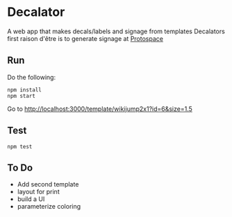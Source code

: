 # Decalator

A web app that makes decals/labels and signage from templates
Decalators first raison d'être is to generate signage at [Protospace](https://protospace.ca/)

## Run

Do the following:
```
npm install
npm start
```

Go to [http://localhost:3000/template/wikijump2x1?id=6&size=1.5](http://localhost:3000/template/wikijump2x1?id=6&size=1.5)

## Test

```
npm test
```

<!-- ## To Add A Template -->
<!--  -->
<!-- 1. Design a new template in [SVG](https://svgwg.org/svg2-draft/Overview.html) format. You can use [Inkscape](https://inkscape.org/) -->
  <!-- - Make sure to uniquely identify any node you want to modify by setting the `id` attribute -->
  <!-- - Save your template to the `template` directory -->
<!-- 2. -->

## To Do

- Add second template
- layout for print
- build a UI
- parameterize coloring
